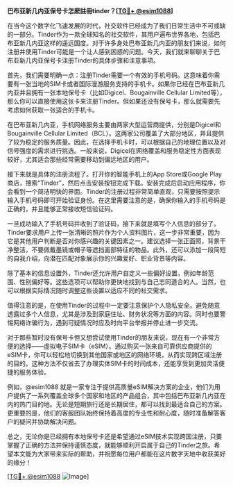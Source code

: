 **巴布亚新几内亚保号卡怎麽註冊tinder？[[TG💪+ @esim1088](https://t.me/s/esim1088)]**

在当今这个数字化飞速发展的时代，社交软件已经成为了我们日常生活中不可或缺的一部分。Tinder作为一款全球知名的社交软件，其用户遍布世界各地，包括巴布亚新几内亚这样的遥远国度。对于许多身处巴布亚新几内亚的朋友们来说，如何注册并使用Tinder可能是一个让人感到困惑的问题。今天，我们就来聊聊关于巴布亚新几内亚保号卡注册Tinder的具体步骤和注意事项。

首先，我们需要明确一点：注册Tinder需要一个有效的手机号码。这意味着你需要有一张当地的SIM卡或者国际漫游服务支持的手机卡。如果你已经在巴布亚新几内亚并且拥有一张本地保号卡（比如Digicel、Bougainville Cellular Limited等），那么你可以直接使用这张卡来注册Tinder。但如果还没有保号卡，那么就需要先考虑如何获取一张适合的手机卡。

在巴布亚新几内亚，手机网络服务主要由两家大型运营商提供，分别是Digicel和Bougainville Cellular Limited（BCL）。这两家公司覆盖了大部分地区，并且提供了较为稳定的服务质量。因此，在选择手机卡时，可以根据自己的地理位置以及对信号强度的需求进行挑选。一般来说，Digicel在网络覆盖和服务稳定性方面表现较好，尤其适合那些经常需要移动到偏远地区的用户。

接下来就是具体的注册流程了。打开你的智能手机上的App Store或Google Play商店，搜索“Tinder”，然后点击安装按钮完成下载。安装完成后启动应用程序，你会看到一个简洁明快的界面。Tinder的注册过程非常简单直观，只需要按照提示输入手机号码即可开始验证身份。在这里需要注意的是，确保你输入的手机号码是正确的，并且能够正常接收短信验证码。

一旦成功输入了手机号码并收到了验证码，接下来就是填写个人信息的部分了。Tinder要求用户上传一张清晰的照片作为个人资料图片，这一步非常重要，因为它是其他用户判断是否对你感兴趣的关键因素之一。建议选择一张正面照，背景干净整洁，不要佩戴墨镜或帽子等遮挡面部特征的物品。此外，还可以添加一段简短的自我介绍，向潜在匹配对象展示你的兴趣爱好、职业背景等内容。

除了基本的信息设置外，Tinder还允许用户自定义一些偏好设置，例如年龄范围、性别偏好等。这些选项可以帮助你更快地找到与自己志同道合的人。当然，也可以根据实际情况随时调整这些设置以适应不同的社交需求。

值得注意的是，在使用Tinder的过程中一定要注意保护个人隐私安全。避免随意透露过多个人信息，尤其是涉及到家庭住址、财务状况等方面的内容。同时也要警惕网络诈骗行为，遇到可疑情况时应及时向平台举报并停止进一步交流。

对于那些暂时没有保号卡但又想尝试使用Tinder的朋友来说，现在有一个非常方便的选择——虚拟电子SIM卡（eSIM）。通过购买一张来自可靠供应商提供的eSIM卡，你可以轻松地切换到其他国家或地区的网络环境，从而实现跨区域注册的目的。这种方法不仅省去了办理实体SIM卡的时间成本，还能享受到更加灵活便捷的服务体验。

例如，@esim1088 就是一家专注于提供高质量eSIM解决方案的企业，他们为用户提供了一系列覆盖全球多个国家和地区的产品组合，其中包括巴布亚新几内亚在内的热门目的地。无论是短期旅行还是长期居住，都可以找到最适合自己的方案。更重要的是，他们的客服团队始终保持着高度的专业性和耐心度，随时准备解答客户的疑问并协助解决问题。

总之，无论你是已经拥有本地保号卡还是希望通过eSIM技术实现跨国注册，只要掌握了正确的方法并保持谨慎态度，就能够顺利开启属于自己的Tinder之旅。希望本文能为大家带来实际的帮助，并祝愿每位用户都能在这片数字天地中收获美好的缘分！

[[TG💪+ @esim1088](https://t.me/s/esim1088) ![Image](https://i.postimg.cc/4NQfJmqS/Snipaste-2025-05-13-00-14-12.png)]